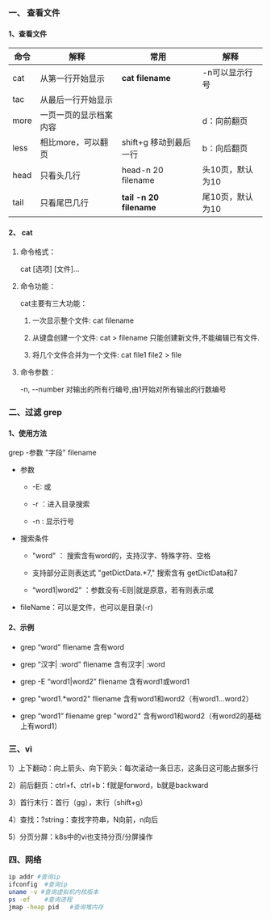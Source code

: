 ### 一、 查看文件

#### 1、查看文件

| 命令 | 解释                   | 常用                    | 解释             |
| ---- | ---------------------- | ----------------------- | ---------------- |
| cat  | 从第一行开始显示       | **cat filename**        | -n可以显示行号   |
| tac  | 从最后一行开始显示     |                         |                  |
| more | 一页一页的显示档案内容 |                         | d：向前翻页      |
| less | 相比more，可以翻页     | shift+g 移动到最后一行  | b：向后翻页      |
| head | 只看头几行             | head-n 20 filename      | 头10页，默认为10 |
| tail | 只看尾巴几行           | **tail -n 20 filename** | 尾10页，默认为10 |

#### 2、 cat

1. 命令格式：

   cat [选项] [文件]...

2. 命令功能：

   cat主要有三大功能：

   1. 一次显示整个文件: cat filename

   2. 从键盘创建一个文件: cat > filename 只能创建新文件,不能编辑已有文件.

   3. 将几个文件合并为一个文件: cat file1 file2 > file

3. 命令参数：

   -n, --number   对输出的所有行编号,由1开始对所有输出的行数编号

   

### 二、过滤 grep

#### 1、使用方法

grep  -参数  "字段"  filename

- 参数

  - -E:  或

  - -r ：进入目录搜索
  - -n :  显示行号

- 搜索条件

  - "word" ： 搜索含有word的，支持汉字、特殊字符、空格

  - 支持部分正则表达式 "getDictData.*7," 搜索含有 getDictData和7

  - “word1|word2” ：参数没有-E则|就是原意，若有则表示或

- fileName：可以是文件，也可以是目录(-r)

#### 2、示例

- grep “word” fliename                                   含有word
- grep “汉字| :word” fliename                       含有汉字| :word
- grep -E “word1|word2” fliename               含有word1或word1

- grep "word1.*word2" fliename                  含有word1和word2（有word1...word2）
- grep “word1” fliename grep "word2"        含有word1和word2（有word2的基础上有word1）



### 三、vi

1）上下翻动：向上箭头、向下箭头：每次滚动一条日志，这条日这可能占据多行

2）前后翻页：ctrl+f、ctrl+b：f就是forword，b就是backward

3）首行末行：首行（gg），末行（shift+g）

4）查找：?string：查找字符串，N向前，n向后

5）分页分屏：k8s中的vi也支持分页/分屏操作





### 四、网络

```sh
ip addr #查询ip
ifconfig  #查询ip
uname -v #查询虚拟机内核版本
ps -ef    #查询进程
jmap -heap pid   #查询堆内存
```



